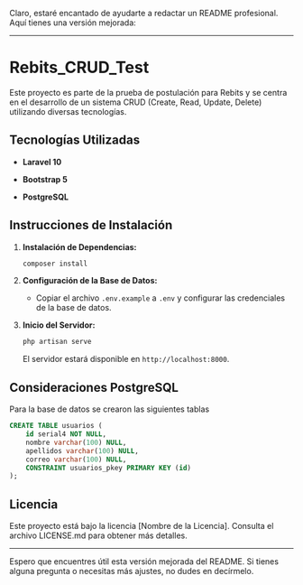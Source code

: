 Claro, estaré encantado de ayudarte a redactar un README profesional. Aquí tienes una versión mejorada:

---

# Rebits_CRUD_Test

Este proyecto es parte de la prueba de postulación para Rebits y se centra en el desarrollo de un sistema CRUD (Create, Read, Update, Delete) utilizando diversas tecnologías.

## Tecnologías Utilizadas

- **Laravel 10** 

- **Bootstrap 5** 

- **PostgreSQL** 

## Instrucciones de Instalación

1. **Instalación de Dependencias:**
   ```bash
   composer install
   ```

2. **Configuración de la Base de Datos:**
   - Copiar el archivo `.env.example` a `.env` y configurar las credenciales de la base de datos.

3. **Inicio del Servidor:**
   ```bash
   php artisan serve
   ```
   El servidor estará disponible en `http://localhost:8000`.

## Consideraciones PostgreSQL

Para la base de datos se crearon las siguientes tablas

```sql
CREATE TABLE usuarios (
    id serial4 NOT NULL,
    nombre varchar(100) NULL,
    apellidos varchar(100) NULL,
    correo varchar(100) NULL,
    CONSTRAINT usuarios_pkey PRIMARY KEY (id)
);

```
## Licencia

Este proyecto está bajo la licencia [Nombre de la Licencia]. Consulta el archivo LICENSE.md para obtener más detalles.

---

Espero que encuentres útil esta versión mejorada del README. Si tienes alguna pregunta o necesitas más ajustes, no dudes en decírmelo.